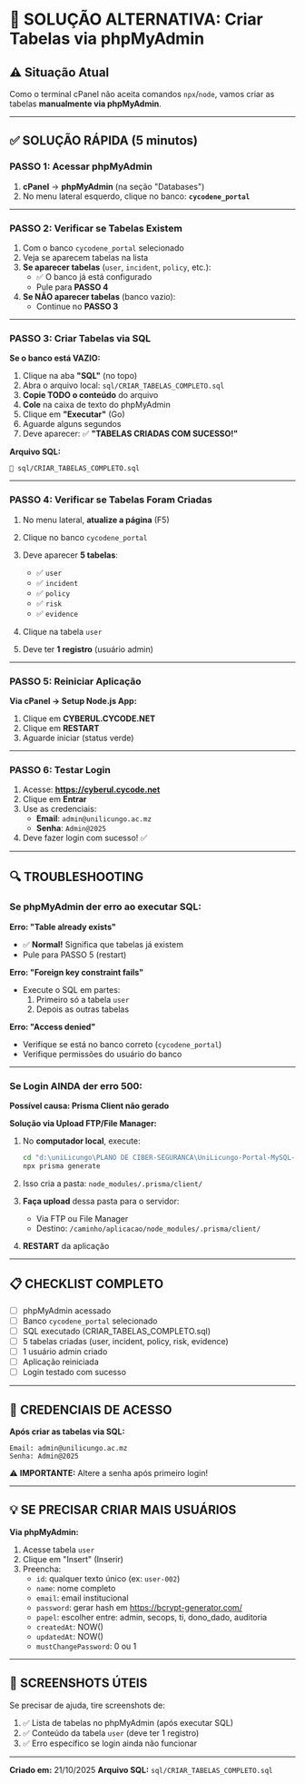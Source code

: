 # 🚨 SOLUÇÃO ALTERNATIVA: Criar Tabelas via phpMyAdmin

## ⚠️ Situação Atual

Como o terminal cPanel não aceita comandos `npx`/`node`, vamos criar as tabelas **manualmente via phpMyAdmin**.

---

## ✅ SOLUÇÃO RÁPIDA (5 minutos)

### **PASSO 1: Acessar phpMyAdmin**

1. **cPanel** → **phpMyAdmin** (na seção "Databases")
2. No menu lateral esquerdo, clique no banco: **`cycodene_portal`**

---

### **PASSO 2: Verificar se Tabelas Existem**

1. Com o banco `cycodene_portal` selecionado
2. Veja se aparecem tabelas na lista
3. **Se aparecer tabelas** (`user`, `incident`, `policy`, etc.):
   - ✅ O banco já está configurado
   - Pule para **PASSO 4**
4. **Se NÃO aparecer tabelas** (banco vazio):
   - Continue no **PASSO 3**

---

### **PASSO 3: Criar Tabelas via SQL**

**Se o banco está VAZIO:**

1. Clique na aba **"SQL"** (no topo)
2. Abra o arquivo local: `sql/CRIAR_TABELAS_COMPLETO.sql`
3. **Copie TODO o conteúdo** do arquivo
4. **Cole** na caixa de texto do phpMyAdmin
5. Clique em **"Executar"** (Go)
6. Aguarde alguns segundos
7. Deve aparecer: ✅ **"TABELAS CRIADAS COM SUCESSO!"**

**Arquivo SQL:**
```
📁 sql/CRIAR_TABELAS_COMPLETO.sql
```

---

### **PASSO 4: Verificar se Tabelas Foram Criadas**

1. No menu lateral, **atualize a página** (F5)
2. Clique no banco `cycodene_portal`
3. Deve aparecer **5 tabelas**:
   - ✅ `user`
   - ✅ `incident`
   - ✅ `policy`
   - ✅ `risk`
   - ✅ `evidence`

4. Clique na tabela `user`
5. Deve ter **1 registro** (usuário admin)

---

### **PASSO 5: Reiniciar Aplicação**

**Via cPanel → Setup Node.js App:**

1. Clique em **CYBERUL.CYCODE.NET**
2. Clique em **RESTART**
3. Aguarde iniciar (status verde)

---

### **PASSO 6: Testar Login**

1. Acesse: **https://cyberul.cycode.net**
2. Clique em **Entrar**
3. Use as credenciais:
   - **Email**: `admin@unilicungo.ac.mz`
   - **Senha**: `Admin@2025`
4. Deve fazer login com sucesso! ✅

---

## 🔍 TROUBLESHOOTING

### **Se phpMyAdmin der erro ao executar SQL:**

**Erro: "Table already exists"**
- ✅ **Normal!** Significa que tabelas já existem
- Pule para PASSO 5 (restart)

**Erro: "Foreign key constraint fails"**
- Execute o SQL em partes:
  1. Primeiro só a tabela `user`
  2. Depois as outras tabelas

**Erro: "Access denied"**
- Verifique se está no banco correto (`cycodene_portal`)
- Verifique permissões do usuário do banco

---

### **Se Login AINDA der erro 500:**

**Possível causa: Prisma Client não gerado**

**Solução via Upload FTP/File Manager:**

1. No **computador local**, execute:
   ```bash
   cd "d:\uniLicungo\PLANO DE CIBER-SEGURANCA\UniLicungo-Portal-MySQL-Starter"
   npx prisma generate
   ```

2. Isso cria a pasta: `node_modules/.prisma/client/`

3. **Faça upload** dessa pasta para o servidor:
   - Via FTP ou File Manager
   - Destino: `/caminho/aplicacao/node_modules/.prisma/client/`

4. **RESTART** da aplicação

---

## 📋 CHECKLIST COMPLETO

- [ ] phpMyAdmin acessado
- [ ] Banco `cycodene_portal` selecionado
- [ ] SQL executado (CRIAR_TABELAS_COMPLETO.sql)
- [ ] 5 tabelas criadas (user, incident, policy, risk, evidence)
- [ ] 1 usuário admin criado
- [ ] Aplicação reiniciada
- [ ] Login testado com sucesso

---

## 🎯 CREDENCIAIS DE ACESSO

**Após criar as tabelas via SQL:**

```
Email: admin@unilicungo.ac.mz
Senha: Admin@2025
```

⚠️ **IMPORTANTE:** Altere a senha após primeiro login!

---

## 💡 SE PRECISAR CRIAR MAIS USUÁRIOS

**Via phpMyAdmin:**

1. Acesse tabela `user`
2. Clique em "Insert" (Inserir)
3. Preencha:
   - `id`: qualquer texto único (ex: `user-002`)
   - `name`: nome completo
   - `email`: email institucional
   - `password`: gerar hash em https://bcrypt-generator.com/
   - `papel`: escolher entre: admin, secops, ti, dono_dado, auditoria
   - `createdAt`: NOW()
   - `updatedAt`: NOW()
   - `mustChangePassword`: 0 ou 1

---

## 📸 SCREENSHOTS ÚTEIS

Se precisar de ajuda, tire screenshots de:

1. ✅ Lista de tabelas no phpMyAdmin (após executar SQL)
2. ✅ Conteúdo da tabela `user` (deve ter 1 registro)
3. ✅ Erro específico se login ainda não funcionar

---

**Criado em:** 21/10/2025
**Arquivo SQL:** `sql/CRIAR_TABELAS_COMPLETO.sql`
